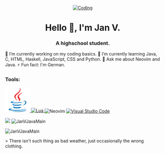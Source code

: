 <p align="center">                                                                                            
  <a                                                                                                                  " src="https://cdn.dribbble.com/users/1019864/screenshots/3079099/codeloop.gif" alt="Coding" height="300" width="400"
    href="https://cdn.dribbble.com/users/1019864/screenshots/3079099/codeloop.gif"                            
    target="blank"                                                                                            
    ><img                                                                                                     
      align="center"                                                                                          
      src="https://cdn.dribbble.com/users/1019864/screenshots/3079099/codeloop.gif"                           
      alt="Coding"                                                                                            
      height="300"                                                                                            
      width="400"                                                                                             
  /></a>                                                                                                      
</p>                                                                                                          
                                                                                                              
<h1 align="center">Hello 👋, I'm Jan V.</h1>                                                                  
<h3 align="center">A highschool student.</h3>                                                                 
🔭 I’m currently working on my coding basics. 
🌱 I’m currently learning Java, C, HTML, Haskell, JavaScript, CSS and Python.
💬 Ask me about Neovim and Java.                              
⚡ Fun fact: I'm German.                                                                                
<h3 align="left">Tools:</h3>                                                                                  
  <a href="https://www.java.com" target="_blank" rel="noreferrer">                                            
    <img                                                                                                      
      src="https://raw.githubusercontent.com/devicons/devicon/master/icons/java/java-original.svg"            
      alt="java"                                                                                              
      width="80"                                                                                              
      height="80"                                                                                             
    />                                                                                                        
  </a>                                                                                                        
  <a href="https://www.lua.org/" target="_blank">                                                             
    <img                                                                                                      
      src="https://de.wikipedia.org/wiki/Lua#/media/Datei:Lua-Logo.svg"
      alt="Lua"                                                                                               
      width="80"                                                                                              
      height="80"                                                                                             
    /> </a                                                                                                    
  <a href="https://github.com/neovim/neovim" target="_blank">                                                 
    <img                                                                                                      
      align="center"                                                                                          
      src="https://icons.iconarchive.com/icons/papirus-team/papirus-apps/128/nvim-icon.png"                   
      alt="Neovim"                                                                                            
      height="80"                                                                                             
      width="80"                                                                                              
  /></a>                                                                                                      
  <a href="https://code.visualstudio.com/" target="_blank">                                                   
    <img                                                                                                      
      align="center"                                                                                          
      src=""
      alt="Visual Studio Code"                                                                                
      height="40"                                                                                             
      width="40"                                                                                              
  /></a>                                                                                                      
</p>                                                                                                          
<p>                                                                                                           
  <img                                                                                                        
    align="left"                                                                                              
    src="https://github-readme-stats.vercel.app/api/top-langs/?username=JanVJavaMain&layout=compact&show_icons=
    alt="JanVJavaMain"                                                                                         
  />                                                                                                          
</p>                                                                                                          
<p>                                                                                                           
  &nbsp;<img                                                                                                  
    align="center"                                                                                            
    src="https://github-readme-stats.vercel.app/api?username=JanVJavaMain&show_icons=true&theme=dark"          
    alt="JanVJavaMain"                                                                                         
  />                                                                                                          
</p>                                                                                                          
<p>                                                                                                           
  <img                                                                                                        
    align="center"                                                                                            
    src="https://github-readme-streak-stats.herokuapp.com/?user=JanVJavaMain&theme=dark"                       
    alt="JanVJavaMain"                                                                                         
  />                                                                                                          
</p>                                                                                                          
> There isn't such thing as bad weather, just occasionally the wrong clothing.
